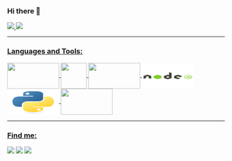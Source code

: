### Hi there 👋

<!--
**Pedinpsy/Pedinpsy** is a ✨ _special_ ✨ repository because its `README.md` (this file) appears on your GitHub profile.

Here are some ideas to get you started:
!-->
 <div>
  <a href="https://github.com/pedinpsy">
  <img height="180em" src="https://github-readme-stats.vercel.app/api?username=pedinpsy&show_icons=true&theme=dark&include_all_commits=true&count_private=true"/>
  <img height="180em" src="https://github-readme-stats.vercel.app/api/top-langs/?username=pedinpsy&layout=compact&langs_count=7&theme=dark"/>
</div>
 
<hr>

### Languages and Tools: 
<p align="left">

<div style="display: inline_block">
<img align="center" height="60" width="120" src="https://raw.githubusercontent.com/jmnote/z-icons/master/svg/javascript.svg" >
  <img align="center" height="60" width="60" src="https://camo.githubusercontent.com/c8f91d18976e27123643a926a2588b8d931a0292fd0b6532c3155379e8591629/68747470733a2f2f7675656a732e6f72672f696d616765732f6c6f676f2e706e67" >
  <img align="center" height="60" width="120" src="https://raw.githubusercontent.com/jmnote/z-icons/master/svg/java.svg" >
  
  <img align="center" height="60" width="120" src="https://raw.githubusercontent.com/devicons/devicon/master/icons/nodejs/nodejs-original-wordmark.svg" alt="nodejs">
  <img align="center" src="https://raw.githubusercontent.com/devicons/devicon/master/icons/python/python-original.svg" alt="python" height="60" width="120" />

<img align="center" height="60" width="120" src="https://raw.githubusercontent.com/jmnote/z-icons/master/svg/csharp.svg" >	
	
</div>


<hr>

### Find me: 
<p align="left">
 
<div> 

 <a href="https://gitlab.com/pedinpsy" target="_blank"><img src="https://img.shields.io/badge/GitLab-330F63?style=for-the-badge&logo=gitlab&logoColor=white"></a> 
 <a href="https://www.linkedin.com/in/pedro-carvalho-851134b6/" target="_blank"><img src="https://img.shields.io/badge/-LinkedIn-%230077B5?style=for-the-badge&logo=linkedin&logoColor=white"></a> 
  <a href="https://instagram.com/pedrohcvieira_" target="_blank"><img src="https://img.shields.io/badge/-Instagram-%23E4405F?style=for-the-badge&logo=instagram&logoColor=white" ></a>
   
 
</div>

